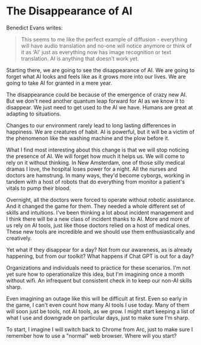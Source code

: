 # The Disappearance of AI

Benedict Evans writes:

> This seems to me like the perfect example of diffusion - everything will have audio translation and no-one will notice anymore or think of it as ‘AI’ just as everything now has image recognition or text translation. AI is anything that doesn’t work yet.

Starting there, we are going to see the disappearance of AI. We are going to forget what AI looks and feels like as it grows more into our lives. We are going to take AI for granted in a mere year.

The disappearance could be because of the emergence of crazy new AI. But we don't need another quantum leap forward for AI as we know it to disappear. We just need to get used to the AI we have. Humans are great at adapting to situations.

Changes to our environment rarely lead to long lasting differences in happiness. We are creatures of habit. AI is powerful, but it will be a victim of the phenomenon like the washing machine and the plow before it.

What I find most interesting about this change is that we will stop noticing the presence of AI. We will forget how much it helps us. We will come to rely on it without thinking.
In New Amsterdam, one of those silly medical dramas I love, the hospital loses power for a night. All the nurses and doctors are hamstrung. In many ways, they'd become cyborgs, working in tandem with a host of robots that do everything from monitor a patient's vitals to pump their blood.

Overnight, all the doctors were forced to operate without robotic assistance. And it changed the game for them. They needed a whole different set of skills and intuitions.
I've been thinking a lot about incident management and I think there will be a new class of incident thanks to AI. More and more of us rely on AI tools, just like those doctors relied on a host of medical ones. These new tools are incredible and we should use them enthusiastically and creatively.

Yet what if they disappear for a day? Not from our awareness, as is already happening, but from our toolkit? What happens if Chat GPT is out for a day?

Organizations and individuals need to practice for these scenarios. I'm not yet sure how to operationalize this idea, but I'm imagining once a month without wifi. An infrequent but consistent check in to keep our non-AI skills sharp.

Even imagining an outage like this will be difficult at first. Even so early in the game, I can't even count how many AI tools I use today. Many of them will soon just be tools, not AI tools, as we grow. I might start keeping a list of what I use and downgrade on particular days, just to make sure I'm sharp.

To start, I imagine I will switch back to Chrome from Arc, just to make sure I remember how to use a "normal" web browser. Where will you start?

